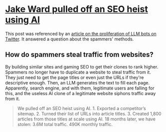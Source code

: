 # [Jake Ward pulled off an SEO heist using AI](https://x.com/jakezward/status/1728032639402037610)

This post was referenced by an [article on the proliferation of LLM bots on Twitter](../../../2025/10/10/abc.net.au-twitter-x-bot-problem.md). It answered a question about the spammers' methods.

## How do spammers steal traffic from websites?

By building similar sites and gaming SEO to get their clones to rank higher. Spammers no longer have to duplicate a website to steal traffic from it. They just need to get the page titles or even just the URLs if they're descriptive enough. Then, an LLM generates the text to fill each page. Apparently, search engine, and with them, legitimate users are falling for this, and the useless AI clone of a legitimate website siphons traffic away from it.

> We pulled off an SEO heist using AI. 1. Exported a competitor’s sitemap. 2. Turned their list of URLs into article titles. 3. Created 1,800 articles from those titles at scale using AI. 18 months later, we have stolen: 3.6M total traffic. 490K monthly traffic.
